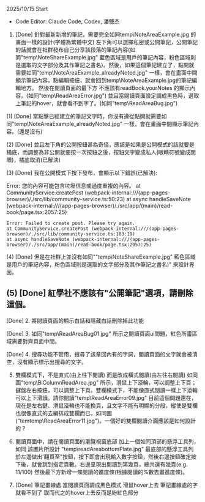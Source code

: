 2025/10/15 Start

- Code Editor: Claude Code, Codex, 潘驄杰

1.  [Done] 針對最新新增的筆記，需要完全如同temp\NoteAreaExample.jpg 的畫面一樣的設計(字體為繁體中文) 左下角可以選擇私密或公開筆記，公開筆記的話就會在社群發布自己分享該段落的筆記內容(如同"temp\NoteShareExample.jpg" 藍色區域是用戶的筆記內容，粉色區域則是選取的文字部分及其作筆記之書名)。然後，如果這個筆記建立了，點開就需要如同"temp\NoteAreaExample_alreadyNoted.jpg" 一樣，會在畫面中間顯示筆記內容，點編輯按鈕，就會回到temp\NoteAreaExample.jpg的筆記編輯地方。
然後在閱讀頁面的最下方 不應該有readBook.yourNotes 的顯示內容。(如同"temp\ReadAreaError.jpg")
並且當閱讀頁面設定調成黑色時，選取上筆記的hover，就會看不到字了。(如同"temp\ReadAreaBug.jpg")

(1) [Done] 當點擊已經建立的筆記文字時，你沒有遵從點開就需要如同"temp\NoteAreaExample_alreadyNoted.jpg" 一樣，會在畫面中間顯示筆記內容。(還是沒有)

(2) [Done] 並且左下角的公開按鈕甚為奇怪，應該是如果是公開模式的話就要是橘底，而調整為非公開就要按一次按鈕之後，按鈕文字變成私人(眼睛符號變成閉眼)，橘底取消(已解決)

(3) [Done] 我在公開模式下按下發布，會顯示以下錯誤(已解決):

Error: 您的內容可能包含垃圾信息或過度重複的內容。
    at CommunityService.createPost (webpack-internal:///(app-pages-browser)/./src/lib/community-service.ts:50:23)
    at async handleSaveNote (webpack-internal:///(app-pages-browser)/./src/app/(main)/read-book/page.tsx:2057:25)
    
    Error: Failed to create post. Please try again.
    at CommunityService.createPost (webpack-internal:///(app-pages-browser)/./src/lib/community-service.ts:103:19)
    at async handleSaveNote (webpack-internal:///(app-pages-browser)/./src/app/(main)/read-book/page.tsx:2057:25)

(4)  [Done] 但是在社群上並沒有如同""temp\NoteShareExample.jpg" 藍色區域是用戶的筆記內容，粉色區域則是選取的文字部分及其作筆記之書名)" 來設計界面。

(5) [Done] 紅學社不應該有"公開筆記"選項，請刪除這個。
---

[Done] 2. 將閱讀頁面的顯示白話和隱藏白話刪除掉此功能

[Done] 3. 如同"temp\ReadAreaBug01.jpg" 所示之閱讀頁面ui問題，紅色所畫區域需要對齊頁面中間。

[Done] 4. 搜尋功能不管用，搜尋了該章回內有的字詞，閱讀頁面的文字就會被清空，沒有顯示標示出搜尋的文字。

5. 雙欄模式下，不是直式(由上往下閱讀) 而是改成橫式閱讀(由左往右閱讀) 如同圖"temp\BiColumnReadArea.jpg" 所示，滑鼠上下滾輪，可以調整上下頁；鍵盤左右按鈕，可以調整上下頁。雙欄模式下，不能像直式閱讀一樣上下滾輪可以上下滑讀。請你閱讀"temp\ReadAreaError09.jpg" 目前這個問題還在，現在是左右鍵、滑鼠滾輪也不能換頁，且文字不能有明顯的分段，縱使是雙欄也很像直式的去編排成雙欄而已，如同圖("temtemp\ReadAreaError11.jpg")。一個好的雙欄閱讀介面應該是如何設計的 ?

6. 閱讀頁面中，請在閱讀頁面的瀏覽視窗底部 加上一個如同頂部的懸浮工具列，如同 該圖片所設計 "temp\readAreabottomPlate.jpg" 最底部的懸浮工具列 於左邊做出'翻頁至"按鈕，按下即會出現輸入數字按鈕，然後右邊按鈕確定按下後，就會跳到指定頁數。右邊呈現出閱讀到第幾頁，總共還有幾頁(e.g. 11/100) 然後最下方新增一條閱讀的進度條(根據閱讀的%數去畫進度條)。

7. [Done] 筆記畫線處 當閱讀頁面調成黑色模式 滑鼠hover上去 筆記畫線處的字就看不到了 取而代之的hover上去反而是紛紅色部分